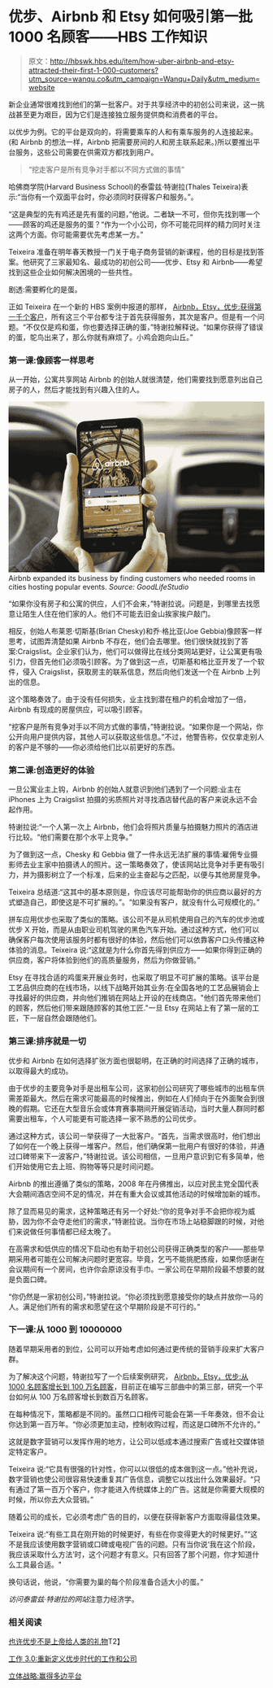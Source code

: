 # 优步、Airbnb 和 Etsy 如何吸引第一批 1000 名顾客——HBS 工作知识

> 原文：<http://hbswk.hbs.edu/item/how-uber-airbnb-and-etsy-attracted-their-first-1-000-customers?utm_source=wanqu.co&utm_campaign=Wanqu+Daily&utm_medium=website>

新企业通常很难找到他们的第一批客户。对于共享经济中的初创公司来说，这一挑战甚至更为艰巨，因为它们是连接独立服务提供商和消费者的平台。

以优步为例。它的平台是双向的，将需要乘车的人和有乘车服务的人连接起来。(和 Airbnb 的想法一样，Airbnb 把需要房间的人和房主联系起来。)所以要推出平台服务，这些公司需要在供需双方都找到用户。

> “挖走客户是所有竞争对手都以不同方式做的事情”

哈佛商学院(Harvard Business School)的泰雷兹·特谢拉(Thales Teixeira)表示:“当你有一个双面平台时，你必须同时获得客户和服务。”。

“这是典型的先有鸡还是先有蛋的问题，”他说。二者缺一不可，但你先找到哪一个——顾客的鸡还是服务的蛋？“作为一个小公司，你不可能花同样的精力同时关注这两个方面。你可能需要优先考虑某一方。”

Teixeira 准备在明年春天教授一门关于电子商务营销的新课程，他的目标是找到答案。他研究了三家最知名、最成功的初创公司——优步、Etsy 和 Airbnb——希望找到这些企业如何解决困境的一些共性。

剧透:需要孵化的是蛋。

正如 Teixeira 在一个新的 HBS 案例中报道的那样， [Airbnb，Etsy，优步:获得第一千个客户](http://www.hbs.edu/faculty/Pages/item.aspx?num=50986)，所有这三个平台都专注于首先获得服务，其次是客户。但是有一个问题。“不仅仅是鸡和蛋，你也要选择正确的蛋，”特谢拉解释说。“如果你获得了错误的蛋，鸵鸟出来了，那么你就有麻烦了。小鸡会跑向山丘。”

### 第一课:像顾客一样思考

从一开始，公寓共享网站 Airbnb 的创始人就很清楚，他们需要找到愿意列出自己房子的人，然后才能找到有兴趣入住的人。

![](img/adaff23689c9ec8d20c81fc2011eeba2.png) Airbnb expanded its business by finding customers who needed
rooms in cities hosting popular events. *Source: GoodLifeStudio*

“如果你没有房子和公寓的供应，人们不会来，”特谢拉说。问题是，到哪里去找愿意让陌生人住在他们家的人。他们不可能去旧金山挨家挨户敲门。

相反，创始人布莱恩·切斯基(Brian Chesky)和乔·格比亚(Joe Gebbia)像顾客一样思考，试图弄清楚如果 Airbnb 不存在，他们会去哪里。他们很快就找到了答案:Craigslist。企业家们认为，他们可以做得比在线分类网站更好，让公寓更有吸引力，但首先他们必须吸引顾客。为了做到这一点，切斯基和格比亚开发了一个软件，侵入 Craigslist，获取房主的联系信息，然后向他们发送一个在 Airbnb 上列出的信息。

这个策略奏效了。由于没有任何损失，业主找到潜在租户的机会增加了一倍，Airbnb 有现成的房屋供应，可以吸引顾客。

“挖客户是所有竞争对手以不同方式做的事情，”特谢拉说。“如果你是一个网站，你公开向用户提供内容，其他人可以获取这些信息。”不过，他警告称，仅仅拿走别人的客户是不够的——你必须给他们比以前更好的东西。

### 第二课:创造更好的体验

一旦公寓业主上钩，Airbnb 的创始人就意识到他们遇到了一个问题:业主在 iPhones 上为 Craigslist 拍摄的劣质照片对寻找酒店替代品的客户来说永远不会起作用。

特谢拉说:“一个人第一次上 Airbnb，他们会将照片质量与拍摄魅力照片的酒店进行比较。“他们需要在那个水平上竞争。”

为了做到这一点，Chesky 和 Gebbia 做了一件永远无法扩展的事情:雇佣专业摄影师去业主家中拍摄诱人的照片。这一策略奏效了，使该网站比竞争对手更有吸引力，并为摄影树立了一个标准，后来的业主奋起与之匹配，以便与其他房屋竞争。

Teixeira 总结道:“这其中的基本原则是，你应该尽可能帮助你的供应商以最好的方式塑造自己，即使这是不可扩展的。”。“如果没有客户，就没有什么可规模化的。”

拼车应用优步也采取了类似的策略。该公司不是从司机使用自己的汽车的优步池或优步 X 开始，而是从由职业司机驾驶的黑色汽车开始。通过这种方式，他们可以确保客户每次使用该服务时都有很好的体验，然后他们可以依靠客户口头传播这种体验的消息。Teixeira 说:“这就是为什么你首先得到供应方——如果你得到正确的供应商，客户将体验到他们的高质量服务，然后为你做营销。”

Etsy 在寻找合适的鸡蛋来开展业务时，也采取了明显不可扩展的策略。该平台是工艺品供应商的在线市场，以线下战略开始其业务:在全国各地的工艺品展销会上寻找最好的供应商，并向他们推销在网站上开设的在线商店。"他们首先带来他们的顾客，然后他们带来跟随顾客的其他工匠."一旦 Etsy 在网站上有了第一层的工匠，下一层自然会跟随他们。

### 第三课:排序就是一切

优步和 Airbnb 在如何选择扩张方面也很聪明，在正确的时间选择了正确的城市，以取得最大的成功。

由于优步的主要竞争对手是出租车公司，这家初创公司研究了哪些城市的出租车供需差距最大。然后在需求可能最高的时候推出，例如在人们倾向于在外面聚会到很晚的假期。它还在大型音乐会或体育赛事期间开展促销活动，当时大量人群同时都需要出租车，个人可能更有可能选择一家不熟悉的公司优步。

通过这种方式，该公司一举获得了一大批客户。“首先，当需求很高时，他们想出了如何在一个晚上获得一堆客户。然后，他们确保第一批用户有很好的体验，并通过口碑带来下一波客户，”特谢拉说。该公司相信，一旦用户意识到它有多简单，他们开始使用它去上班、购物等等只是时间问题。

Airbnb 的推出遵循了类似的策略，2008 年在丹佛推出，以应对民主党全国代表大会期间酒店空间不足的情况，并在有重大会议或其他活动的时候增加新的城市。

除了显而易见的需求，这种策略还有另一个好处:“你的竞争对手不会把你视为威胁，因为你不会夺走他们的需求，”特谢拉说。当你在市场上站稳脚跟的时候，对他们来说做任何事情都已经太晚了。

在高需求和低供应的情况下启动也有助于初创公司获得正确类型的客户——那些早期采用者可能在公司解决问题时更宽容。毕竟，乞丐不能挑肥拣瘦，如果你感谢在会议期间有一个房间，也许你会原谅没有手巾。一家公司在早期阶段最不想要的就是负面口碑。

“你仍然是一家初创公司，”特谢拉说。“你必须找到愿意接受你的缺点并放你一马的人。满足他们所有的需求和愿望在这个早期阶段是不可行的。”

### 下一课:从 1000 到 10000000

随着早期采用者的到位，公司可以开始考虑如何通过更传统的营销手段来扩大客户群。

为了解决这个问题，特谢拉写了一个后续案例研究， [Airbnb，Etsy，优步:从 1000 名顾客增长到 100 万名顾客](http://www.hbs.edu/faculty/pages/item.aspx?num=51100)，目前正在编写三部曲中的第三部，研究一个平台如何从 100 万名顾客增长到数百万名顾客。

在每种情况下，策略都是不同的。虽然口口相传可能会在第一千年奏效，但不会让你达到第一百万年。“你必须更加主动，控制收购过程，而这是口碑所不允许的。”

这就是数字营销可以发挥作用的地方，让公司以低成本通过搜索广告或社交媒体锁定特定客户。

Teixeira 说:“它具有很强的针对性，你可以以很低的成本做到这一点。”他补充说，数字营销也使公司很容易快速重复其广告信息，调整它以找出什么效果最好。“只有通过了第一百万个客户，你才能进入传统媒体上的广告。这就是你需要大规模的时候，所以你去大众营销。”

随着公司的成长，它必须考虑广告的目的，以便在获得新客户方面取得最佳效果。

Teixeira 说:“有些工具在刚开始的时候更好，有些在你变得更大的时候更好。”“这不是我应该使用数字营销或口碑或电视广告的问题。只有当你说‘我在这个阶段，我应该采取什么方法’时，这个问题才有意义。只有回答了那个问题，你才知道什么工具最合适。"

换句话说，他说，“你需要为巢的每个阶段准备合适大小的蛋。”

*访问泰雷兹·特谢拉的网站*注意力经济学。

### 相关阅读

[也许优步不是上帝给人类的礼物](http://hbswk.hbs.edu/item/maybe-uber-isn-t-god-s-gift-to-mankind)T2】

[工作 3.0:重新定义优步时代的工作和公司](http://hbswk.hbs.edu/item/work-3-0-redefining-jobs-and-companies-in-the-uber-age)

[立体战略:赢得多边平台](http://hbswk.hbs.edu/item/three-dimensional-strategy-winning-the-multisided-platform)